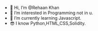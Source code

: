 - 👋 Hi, I’m @Rehaan Khan
- 👀 I’m interested in Programming not in u.
- 🌱 I’m currently learning Javascript.
- 😎 I know Python,HTML,CSS,Solidity.

<!---
FuryXskull/FuryXskull is a ✨ special ✨ repository because its `README.md` (this file) appears on your GitHub profile.
You can click the Preview link to take a look at your changes.
--->
